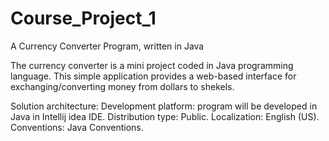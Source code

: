 # Course_Project_1

A Currency Converter Program, written in Java

The currency converter is a mini project coded in Java programming language. This simple application provides a web-based interface for exchanging/converting money
from dollars to shekels.

Solution architecture:
Development platform: program will be developed in Java in Intellij idea IDE.
Distribution type: Public.
Localization: English (US).
Conventions: Java Conventions.

